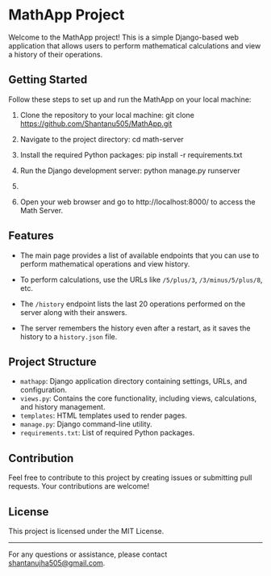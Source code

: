 # MathApp Project

Welcome to the MathApp project! This is a simple Django-based web application that allows users to perform mathematical calculations and view a history of their operations.

## Getting Started

Follow these steps to set up and run the MathApp on your local machine:

1. Clone the repository to your local machine: git clone https://github.com/Shantanu505/MathApp.git

2. Navigate to the project directory: cd math-server

3. Install the required Python packages: pip install -r requirements.txt

4. Run the Django development server:  python manage.py runserver
5. 
6. Open your web browser and go to http://localhost:8000/ to access the Math Server.

## Features

- The main page provides a list of available endpoints that you can use to perform mathematical operations and view history.

- To perform calculations, use the URLs like `/5/plus/3`, `/3/minus/5/plus/8`, etc.

- The `/history` endpoint lists the last 20 operations performed on the server along with their answers.

- The server remembers the history even after a restart, as it saves the history to a `history.json` file.

## Project Structure

- `mathapp`: Django application directory containing settings, URLs, and configuration.
- `views.py`: Contains the core functionality, including views, calculations, and history management.
- `templates`: HTML templates used to render pages.
- `manage.py`: Django command-line utility.
- `requirements.txt`: List of required Python packages.

## Contribution

Feel free to contribute to this project by creating issues or submitting pull requests. Your contributions are welcome!

## License

This project is licensed under the MIT License.

---

For any questions or assistance, please contact shantanujha505@gmail.com.



